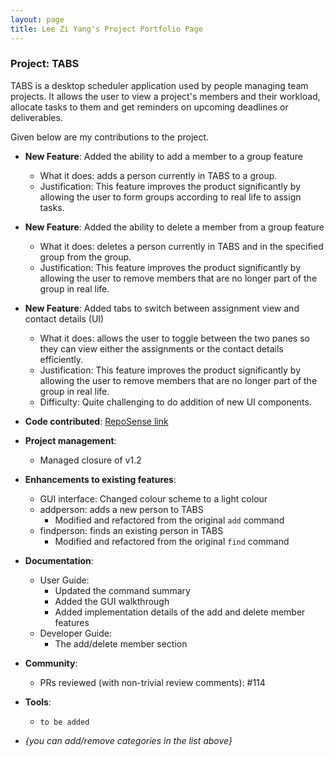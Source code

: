 ```yaml
---
layout: page
title: Lee Zi Yang's Project Portfolio Page
---
```


### Project: TABS

TABS is a desktop scheduler application used by people managing team projects. It allows the user to view a project's members and their workload, allocate tasks to them
and get reminders on upcoming deadlines or deliverables.

Given below are my contributions to the project.

* **New Feature**: Added the ability to add a member to a group feature
  * What it does: adds a person currently in TABS to a group.
  * Justification: This feature improves the product significantly by allowing the user to form groups according to real life to assign tasks. 

* **New Feature**: Added the ability to delete a member from a group feature
    * What it does: deletes a person currently in TABS and in the specified group from the group.
    * Justification: This feature improves the product significantly by allowing the user to remove members that are no longer part of the group in real life.

* **New Feature**: Added tabs to switch between assignment view and contact details (UI)
    * What it does: allows the user to toggle between the two panes so they can view either the assignments or the contact details efficiently. 
    * Justification: This feature improves the product significantly by allowing the user to remove members that are no longer part of the group in real life.
    * Difficulty: Quite challenging to do addition of new UI components.

* **Code contributed**: [RepoSense link](https://nus-cs2103-ay2223s1.github.io/tp-dashboard/?search=zylee348&sort=groupTitle&sortWithin=title&timeframe=commit&mergegroup=&groupSelect=groupByRepos&breakdown=true&checkedFileTypes=docs~functional-code~test-code~other&since=2022-09-16)


* **Project management**:
    * Managed closure of v1.2

* **Enhancements to existing features**:
    * GUI interface: Changed colour scheme to a light colour
    * addperson: adds a new person to TABS
      * Modified and refactored from the original `add` command
    * findperson: finds an existing person in TABS
      * Modified and refactored from the original `find` command

* **Documentation**:
    * User Guide:
        * Updated the command summary
        * Added the GUI walkthrough
        * Added implementation details of the add and delete member features
    * Developer Guide:
        * The add/delete member section

* **Community**:
  * PRs reviewed (with non-trivial review comments): #114

* **Tools**:
    * ``` to be added ```


* _{you can add/remove categories in the list above}_
